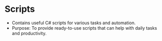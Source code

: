 # Scripts

- Contains useful C# scripts for various tasks and automation.
- Purpose: To provide ready-to-use scripts that can help with daily tasks and productivity.
